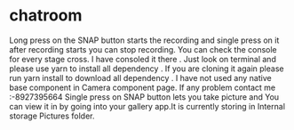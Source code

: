 # chatroom

Long press on the SNAP button starts the recording and single press on it after recording starts you can stop recording.
You can check the console for every stage cross. I have consoled it there . Just look on terminal and please use yarn to install all dependency .
If you are cloning it again please run yarn install to download all dependency . I have not used any native base component in Camera component page.
If any problem contact me :-8927395664
Single press on SNAP button lets you take picture and You can view it in by going into your gallery app.It is currently storing in Internal storage Pictures folder.
